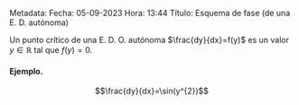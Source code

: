 Metadata:
Fecha: 05-09-2023
Hora: 13:44
Título: Esquema de fase (de una E. D. autónoma)

Un punto crítico de una E. D. O. autónoma $\frac{dy}{dx}=f(y)$ es un valor $y\in\mathbb{R}$ tal que $f(y)=0$.

#### Ejemplo.
$$\frac{dy}{dx}=\sin(y^{2})$$


